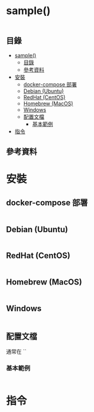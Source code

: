 # sample()

```
```

## 目錄

- [sample()](#sample)
  - [目錄](#目錄)
  - [參考資料](#參考資料)
- [安裝](#安裝)
  - [docker-compose 部署](#docker-compose-部署)
  - [Debian (Ubuntu)](#debian-ubuntu)
  - [RedHat (CentOS)](#redhat-centos)
  - [Homebrew (MacOS)](#homebrew-macos)
  - [Windows](#windows)
  - [配置文檔](#配置文檔)
    - [基本範例](#基本範例)
- [指令](#指令)

## 參考資料

[]()

# 安裝

## docker-compose 部署

```yml
```

## Debian (Ubuntu)

```bash
```

## RedHat (CentOS)

```bash
```

## Homebrew (MacOS)

```bash
```

## Windows

```
```

## 配置文檔

通常在 ``

### 基本範例

```
```

# 指令
